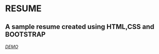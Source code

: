 # RESUME
A sample resume created using HTML,CSS and BOOTSTRAP
--

###### [DEMO](https://babyprathyushadamarasingi.github.io/RESUME/)
